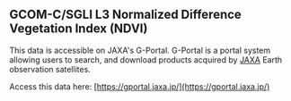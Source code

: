 ## GCOM-C/SGLI L3 Normalized Difference Vegetation Index (NDVI)

This data is accessible on JAXA's G-Portal. G-Portal is a portal system allowing users to search, and download products acquired by [JAXA](https://global.jaxa.jp/) Earth observation satellites.

Access this data here: [https://gportal.jaxa.jp/](https://gportal.jaxa.jp/) 

